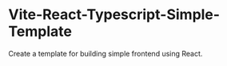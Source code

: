 # Vite-React-Typescript-Simple-Template
Create a template for building simple frontend using React.
